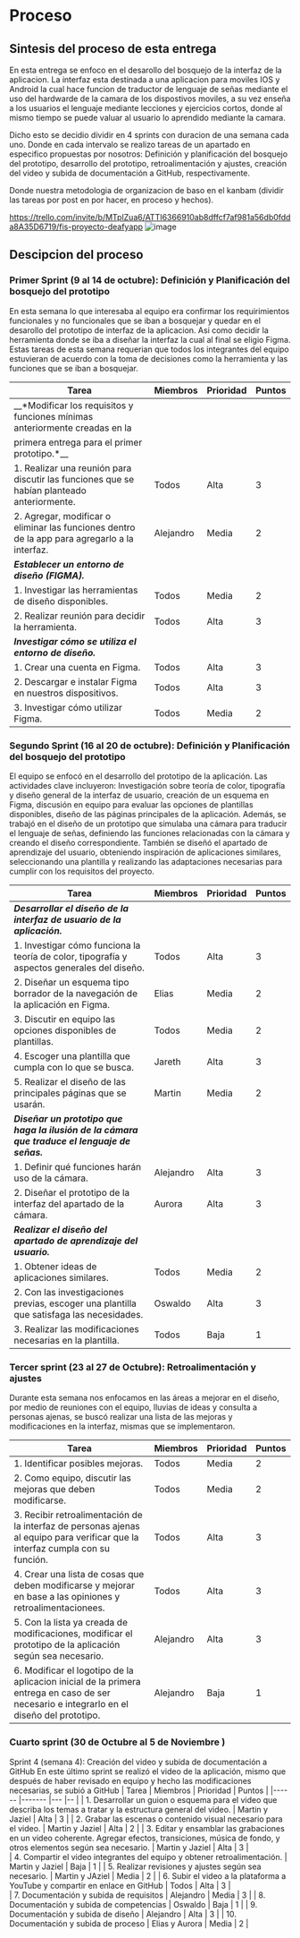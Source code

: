 # Proceso 
## Sintesis del proceso de esta entrega
En esta entrega se enfoco en el desarollo del bosquejo de la interfaz de la aplicacion. La interfaz esta destinada a una aplicacion para moviles IOS y Android la cual hace funcion de traductor de lenguaje de señas mediante el uso del hardwarde de la camara de los dispostivos moviles, 
a su vez enseña a los usuarios el lenguaje mediante lecciones y ejercicios cortos, donde al mismo tiempo se puede valuar al usuario lo aprendido mediante la camara.

Dicho esto se decidio dividir en 4 sprints con duracion de una semana cada uno. Donde en cada intervalo se realizo tareas de un apartado en especifico propuestas por nosotros: 
Definición y planificación del bosquejo del prototipo, desarrollo del prototipo, retroalimentación y ajustes, creación del video y subida de documentación a GitHub, respectivamente.

Donde nuestra metodologia de organizacion de baso en el kanbam (dividir las tareas por post en por hacer, en proceso y hechos).

https://trello.com/invite/b/MTplZua6/ATTI6366910ab8dffcf7af981a56db0fdda8A35D6719/fis-proyecto-deafyapp
![image](https://github.com/Elias-Novel0/FIS---EQUIPO-6/assets/133535448/17ab1b82-07d0-4ce4-8758-a22eaddfd7de)

## Descipcion del proceso

### Primer Sprint (9 al 14 de octubre): Definición y Planificación del bosquejo del prototipo
En esta semana lo que interesaba al equipo era confirmar los requirimientos funcionales y no funcionales que se iban a bosquejar y quedar en el desarollo del prototipo de interfaz de la aplicacion. Asi como decidir la herramienta donde se iba a diseñar la interfaz la cual al final se eligio Figma. Estas tareas de esta semana
requerian que todos los integrantes del equipo estuvieran de acuerdo con la toma de decisiones como la herramienta y las funciones que se iban a bosquejar.

| Tarea                                                                                                             | Miembros                                         | Prioridad | Puntos |
|-----------------------------------------------------------------------------------------------------------------------|--------------------------------------------------|-----------|--------|
| __*Modificar los requisitos y funciones mínimas anteriormente creadas en la
primera entrega para el primer prototipo.*__                                                                            |                                                  |           |        |
| 1. Realizar una reunión para discutir las funciones que se habían planteado anteriormente.                            | Todos                                            | Alta      |   3    |
| 2. Agregar, modificar o eliminar las funciones dentro de la app para agregarlo a la interfaz.                         | Alejandro                                        | Media     |   2    |
| __*Establecer un entorno de diseño (FIGMA).*__                                                                        |                                                  |           |        |
| 1. Investigar las herramientas de diseño disponibles.                                                                 | Todos                                            | Media     |   2    |
| 2. Realizar reunión para decidir la herramienta.                                                                      | Todos                                            | Alta      |   3    |
| __*Investigar cómo se utiliza el entorno de diseño.*__                                                                |                                                  |           |        |
| 1. Crear una cuenta en Figma.                                                                                         | Todos                                            | Alta      |   3    |
| 2. Descargar e instalar Figma en nuestros dispositivos.                                                               | Todos                                            | Alta      |   3    |
| 3. Investigar cómo utilizar Figma.                                                                                    | Todos                                            | Media     |   2    |



### Segundo Sprint (16 al 20 de octubre): Definición y Planificación del bosquejo del prototipo
El equipo se enfocó en el desarrollo del prototipo de la aplicación. Las actividades clave incluyeron: Investigación sobre teoría de color, tipografía y diseño general de la interfaz de usuario, creación de un esquema en Figma, 
discusión en equipo para evaluar las opciones de plantillas disponibles, diseño de las páginas principales de la aplicación.
Además, se trabajó en el diseño de un prototipo que simulaba una cámara para traducir el lenguaje de señas, definiendo las funciones relacionadas con la cámara y creando el diseño correspondiente. También se diseñó el apartado de aprendizaje del usuario, obteniendo inspiración de aplicaciones similares, seleccionando una plantilla y realizando las adaptaciones necesarias para cumplir con los requisitos del proyecto.

| Tarea  | Miembros | Prioridad | Puntos |
|------|-------|---|--|
| __*Desarrollar el diseño de la interfaz de usuario de la aplicación.*__ | | | |
| 1. Investigar cómo funciona la teoría de color, tipografía y aspectos generales del diseño. | Todos | Alta | 3 |
| 2. Diseñar un esquema tipo borrador de la navegación de la aplicación en Figma. | Elias | Media | 2 |
| 3. Discutir en equipo las opciones disponibles de plantillas. | Todos | Media | 2 |
| 4. Escoger una plantilla que cumpla con lo que se busca. | Jareth | Alta | 3 |
| 5. Realizar el diseño de las principales páginas que se usarán. | Martin | Media | 2 |
| __*Diseñar un prototipo que haga la ilusión de la cámara que traduce el lenguaje de señas.*__ |  | | |
| 1. Definir qué funciones harán uso de la cámara. | Alejandro | Alta | 3 |
| 2. Diseñar el prototipo de la interfaz del apartado de la cámara. | Aurora | Alta | 3 |
| __*Realizar el diseño del apartado de aprendizaje del usuario.*__ || | | 
| 1. Obtener ideas de aplicaciones similares. | Todos | Media | 2 |
| 2. Con las investigaciones previas, escoger una plantilla que satisfaga las necesidades. | Oswaldo | Alta | 3 |
| 3. Realizar las modificaciones necesarias en la plantilla. | Todos | Baja | 1 |

### Tercer sprint (23 al 27 de Octubre): Retroalimentación y ajustes
Durante esta semana nos enfocamos en las áreas a mejorar en el diseño, por medio de reuniones con el equipo, lluvias de ideas y consulta a personas ajenas, se buscó realizar una lista de las mejoras y modificaciones en la interfaz, mismas que se implementaron. 

| Tarea                                                                                                                                     | Miembros  | Prioridad | Puntos |
|------                                                                                                                                     |-------    |---        |--      |
| 1.	Identificar posibles mejoras.                                                                                                         | Todos     | Media     | 2      | 
| 2. Como equipo, discutir las mejoras que deben modificarse.                                                                               | Todos     | Media     | 2      |
| 3. Recibir retroalimentación de la interfaz de personas ajenas al equipo para verificar que la interfaz cumpla con su función.            | Todos     | Alta      | 3      |  
| 4. Crear una lista de cosas que deben modificarse y mejorar en base a las opiniones y retroalimentacionees.                               | Todos     | Alta      | 3      |
| 5. Con la lista ya creada de modificaciones, modificar el prototipo de la aplicación según sea necesario.                                 | Alejandro | Alta      | 3      |
| 6. Modificar el logotipo de la aplicacion inicial de la primera entrega en caso de ser necesario e integrarlo en el diseño del prototipo. | Alejandro | Baja      | 1      |

### Cuarto sprint (30 de Octubre al 5 de Noviembre )
Sprint 4 (semana 4): Creación del video y subida de documentación a GitHub
En este último sprint se realizó el video de la aplicación, mismo que después de haber revisado en equipo y hecho las modificaciones necesarias, se subió a GitHub
| Tarea                                                                                                                                               | Miembros            | Prioridad | Puntos |
|------                                                                                                                                               |-------              |---        |--      |
| 1. Desarrollar un guion o esquema para el video que describa los temas a tratar y la estructura general del video.                                  | Martin y Jaziel     | Alta      | 3 | 
| 2. Grabar las escenas o contenido visual necesario para el video.                                                                                   | Martin y Jaziel     | Alta      | 2 |
| 3. Editar y ensamblar las grabaciones en un video coherente. Agregar efectos, transiciones, música de fondo, y otros elementos según sea necesario. | Martin y Jaziel     | Alta      | 3 |  
| 4. Compartir el video integrantes del equipo y obtener retroalimentación.                                                                           | Martin y Jaziel     | Baja      | 1 |
| 5. Realizar revisiones y ajustes según sea necesario.                                                                                               | Martin y JAziel     | Media     | 2 |
| 6. Subir el video a la plataforma a YouTube y compartir en enlace en GitHub                                                                         | Todos               | Alta      | 3 |  
| 7. Documentación y subida de requisitos                                                                                                             | Alejandro           | Media     | 3 |
| 8. Documentación y subida de competencias                                                                                                           | Oswaldo             | Baja      | 1 |
| 9. Documentación y subida de diseño                                                                                                                 | Alejandro           | Alta      | 3 |
| 10. Documentación y subida de proceso                                                                                                               | Elias y Aurora      | Media     | 2 |






